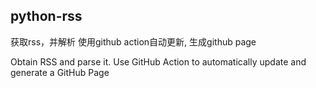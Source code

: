 ## python-rss
获取rss，并解析
使用github action自动更新, 生成github page

Obtain RSS and parse it. Use GitHub Action to automatically update and generate a GitHub Page